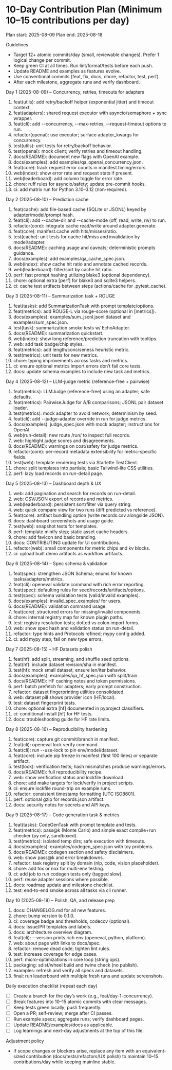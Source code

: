 # 10-Day Contribution Plan (Minimum 10–15 contributions per day)

Plan start: 2025-08-09
Plan end:   2025-08-18

Guidelines
- Target 12+ atomic commits/day (small, reviewable changes). Prefer 1 logical change per commit.
- Keep green CI at all times. Run lint/format/tests before each push.
- Update README and examples as features evolve.
- Use conventional commits (feat, fix, docs, chore, refactor, test, perf).
- After each milestone, aggregate runs and verify dashboard.

Day 1 (2025-08-09) – Concurrency, retries, timeouts for adapters
1) feat(utils): add retry/backoff helper (exponential jitter) and timeout context.
2) feat(adapters): shared request executor with asyncio/semaphore + sync wrapper.
3) feat(cli): add --concurrency, --max-retries, --request-timeout options to run.
4) refactor(openai): use executor; surface adapter_kwargs for concurrency.
5) test(utils): unit tests for retry/backoff behavior.
6) test(openai): mock client; verify retries and timeout handling.
7) docs(README): document new flags with OpenAI example.
8) docs(examples): add examples/qa_openai_concurrency.json.
9) feat(core): track request error counts in manifest.timing/errors.
10) web(index): show error rate and request stats if present.
11) web(leaderboard): add column toggle for error rate.
12) chore: ruff rules for asyncio/safety; update pre-commit hooks.
13) ci: add matrix run for Python 3.10–3.12 (non-required).

Day 2 (2025-08-10) – Prediction cache
1) feat(cache): add file-based cache (SQLite or JSONL) keyed by adapter/model/prompt hash.
2) feat(cli): add --cache-dir and --cache-mode (off, read, write, rw) to run.
3) refactor(core): integrate cache read/write around adapter.generate.
4) feat(core): manifest.cache with hits/misses/ratio.
5) test(cache): unit tests for cache hit/miss and invalidation by model/adapter.
6) docs(README): caching usage and caveats; deterministic prompts guidance.
7) docs(examples): add examples/qa_cache_spec.json.
8) web(index): show cache hit ratio and annotate cached records.
9) web(leaderboard): filter/sort by cache hit ratio.
10) perf: fast prompt hashing utilizing blake3 (optional dependency).
11) chore: optional extra [perf] for blake3 and sqlite3 helpers.
12) ci: cache test artifacts between steps (actions/cache for .pytest_cache).

Day 3 (2025-08-11) – Summarization task + ROUGE
1) feat(tasks): add SummarizationTask with prompt template/options.
2) feat(metrics): add ROUGE-L via rouge-score (optional in [metrics]).
3) docs(examples): examples/sum_jsonl.jsonl dataset and examples/sum_spec.json.
4) test(task): summarization smoke tests w/ EchoAdapter.
5) docs(README): summarization quickstart.
6) web(index): show long reference/prediction truncation with tooltips.
7) web: add task badge/chip styles.
8) feat(metrics): add length/conciseness heuristic metric.
9) test(metrics): unit tests for new metrics.
10) chore: typing improvements across tasks and metrics.
11) ci: ensure optional metrics import errors don’t fail core tests.
12) docs: update schema examples to include new task and metrics.

Day 4 (2025-08-12) – LLM-judge metric (reference-free + pairwise)
1) feat(metrics): LLMJudge (reference-free) using an adapter; safe defaults.
2) feat(metrics): PairwiseJudge for A/B comparisons; JSONL pair dataset loader.
3) test(metrics): mock adapter to avoid network; determinism by seed.
4) feat(cli): add --judge-adapter override in run for judge metrics.
5) docs(examples): judge_spec.json with mock adapter; instructions for OpenAI.
6) web(run-detail): new route /run/<file> to inspect full records.
7) web: highlight judge scores and disagreements.
8) docs(README): warnings on cost/safety for judge metrics.
9) refactor(core): per-record metadata extensibility for metric-specific fields.
10) test(web): template rendering tests via Starlette TestClient.
11) chore: split templates into partials; basic Tailwind-lite CSS utilities.
12) perf: lazy load records on run-detail page.

Day 5 (2025-08-13) – Dashboard depth & UX
1) web: add pagination and search for records on run-detail.
2) web: CSV/JSON export of records and metrics.
3) web(leaderboard): persistent sort/filter via query string.
4) web: quick compare view for two runs (diff predicted vs reference).
5) feat(core): artifact bundling option (write records.csv alongside JSON).
6) docs: dashboard screenshots and usage guide.
7) test(web): snapshot tests for templates.
8) perf: template minify step; static asset cache headers.
9) chore: add favicon and basic branding.
10) docs: CONTRIBUTING update for UI contributions.
11) refactor(web): small components for metric chips and kv blocks.
12) ci: upload built demo artifacts as workflow artifacts.

Day 6 (2025-08-14) – Spec schema & validation
1) feat(spec): strengthen JSON Schema; enums for known tasks/adapters/metrics.
2) feat(cli): openeval validate <spec> command with rich error reporting.
3) feat(spec): defaulting rules for seed/records/artifacts/options.
4) test(spec): schema validation tests (valid/invalid examples).
5) docs(examples): invalid_spec_examples/ for users.
6) docs(README): validation command usage.
7) feat(core): structured errors for missing/invalid components.
8) chore: internal registry map for known plugin paths.
9) test: registry resolution tests; dotted vs colon import forms.
10) web: show spec hash and validation status on run-detail.
11) refactor: type hints and Protocols refined; mypy config added.
12) ci: add mypy step; fail on new type errors.

Day 7 (2025-08-15) – HF Datasets polish
1) feat(hf): add split, streaming, and shuffle seed options.
2) feat(hf): include dataset revision/sha in manifest.
3) test(hf): mock small dataset; ensure len/iter behavior.
4) docs(examples): examples/qa_hf_spec.json with split/train.
5) docs(README): HF caching notes and token permissions.
6) perf: batch prefetch for adapters; early prompt construction.
7) refactor: dataset fingerprinting utilities consolidated.
8) web: dataset pill shows provider icon (HF/local).
9) test: dataset fingerprint tests.
10) chore: optional extra [hf] documented in pyproject classifiers.
11) ci: conditional install [hf] for HF tests.
12) docs: troubleshooting guide for HF rate limits.

Day 8 (2025-08-16) – Reproducibility hardening
1) feat(core): capture git commit/branch in manifest.
2) feat(cli): openeval lock verify <lockfile> command.
3) feat(cli): run --use-lock <lockfile> to pin env/model/dataset.
4) feat(core): include pip freeze in manifest (first 100 lines) or separate artifact.
5) test(lock): verification tests; hash mismatches produce warnings/errors.
6) docs(README): full reproducibility recipe.
7) web: show verification status and lockfile download.
8) chore: add make targets for lock/verify in project scripts.
9) ci: ensure lockfile round-trip on example runs.
10) refactor: consistent timestamp formatting (UTC ISO8601).
11) perf: optional gzip for records.json artifact.
12) docs: security notes for secrets and API keys.

Day 9 (2025-08-17) – Code generation task & metrics
1) feat(tasks): CodeGenTask with prompt template and tests.
2) feat(metrics): pass@k (Monte Carlo) and simple exact compile+run checker (py only, sandboxed).
3) test(metrics): isolated temp dirs; safe execution with timeouts.
4) docs(examples): examples/codegen_spec.json with toy problems.
5) docs(README): codegen section and safety disclaimers.
6) web: show pass@k and error breakdowns.
7) refactor: task registry split by domain (nlp, code, vision placeholder).
8) chore: add tox or nox for multi-env testing.
9) ci: add job to run codegen tests only (tagged slow).
10) perf: reuse adapter sessions where possible.
11) docs: roadmap update and milestone checklist.
12) test: end-to-end smoke across all tasks via cli runner.

Day 10 (2025-08-18) – Polish, QA, and release prep
1) docs: CHANGELOG.md for all new features.
2) chore: bump version to 0.1.0.
3) ci: coverage badge and thresholds, codecov (optional).
4) docs: Issue/PR templates and labels.
5) docs: architecture overview diagram.
6) feat(cli): --version prints rich env (openeval, python, platform).
7) web: about page with links to docs/spec.
8) refactor: remove dead code; tighten lint rules.
9) test: increase coverage for edge cases.
10) perf: micro-optimizations in core loop (string ops).
11) packaging: sdist/wheel build and twine check (no publish).
12) examples: refresh and verify all specs and datasets.
13) final: run leaderboard with multiple fresh runs and update screenshots.

Daily execution checklist (repeat each day)
- [ ] Create a branch for the day’s work (e.g., feat/day-1-concurrency).
- [ ] Break features into 10–15 atomic commits with clear messages.
- [ ] Keep tests green locally; push frequently.
- [ ] Open a PR; self-review; merge after CI passes.
- [ ] Run example specs; aggregate runs; verify dashboard pages.
- [ ] Update README/examples/docs as applicable.
- [ ] Log learnings and next-day adjustments at the top of this file.

Adjustment policy
- If scope changes or blockers arise, replace any item with an equivalent-sized contribution (docs/tests/refactors/UX polish) to maintain 10–15 contributions/day while keeping mainline stable.
